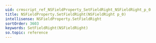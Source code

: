 ```yaml
---
uid: crmscript_ref_NSFieldProperty_SetFieldRight_NSFieldRight_p_0
title: NSFieldProperty.SetFieldRight(NSFieldRight p_0)
intellisense: NSFieldProperty.SetFieldRight
sortOrder: 3603
keywords: SetFieldRight(NSFieldRight)
so.topic: reference
---
```





